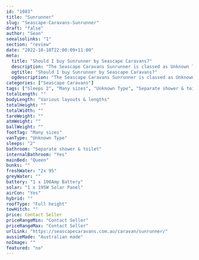 ```yaml
---
id: "1083"
title: "Sunrunner"
slug: "Seascape-Caravans-Sunrunner"
draft: "false"
author: "Sean"
seealsolinks: "1"
section: "review"
date: "2022-10-10T22:00:09+11:00"
meta:
  title: "Should I buy Sunrunner by Seascape Caravans?"
  description: "The Seascape Caravans Sunrunner is classed as Unknown Type, and sleeps 2 people. It is Australian made and comes in at Many sizes. It generally has Separate shower & toilet."
  ogtitle: "Should I buy Sunrunner by Seascape Caravans?"
  ogdescription: "The Seascape Caravans Sunrunner is classed as Unknown Type, and sleeps 2 people. It is Australian made and comes in at Many sizes. It generally has Separate shower & toilet."
categories: ["Seascape Caravans"]
tags: ["Sleeps 2", "Many sizes", "Unknown Type", "Separate shower & toilet", "Full height", "Price Unknown", "Australian made"]
totalLength: ""
bodyLength: "Various layouts & lengths"
totalHeight: ""
totalWidth: ""
tareWeight: ""
atmWeight: ""
ballWeight: ""
footTag: "Many sizes"
vanType: "Unknown Type"
sleeps: "2"
bathroom: "Separate shower & toilet"
internalBathroom: "Yes"
mainBed: "Queen"
bunks: ""
freshWater: "2x 95"
greyWater: ""
battery: "1 x 100Amp Battery"
solar: "1 x 195W Solar Panel"
airCon: "Yes"
hybrid: ""
roofType: "Full height"
towHitch: ""
price: Contact Seller
priceRangeMin: "Contact Seller"
priceRangeMax: "Contact Seller"
urlLink: "https://seascapecaravans.com.au/caravan/sunrunner/"
aussieMade: "Australian made"
noImage: ""
featured: "no"
---
```

